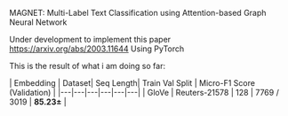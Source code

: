 MAGNET: Multi-Label Text Classification using Attention-based Graph Neural Network

Under development to implement this paper https://arxiv.org/abs/2003.11644
Using PyTorch

This is the result of what i am doing so far:

| Embedding | Dataset| Seq Length| Train Val Split | Micro-F1 Score (Validation) |
|---|---|---|---|---|---|
| GloVe | Reuters-21578 | 128 | 7769 / 3019 | **85.23±** |